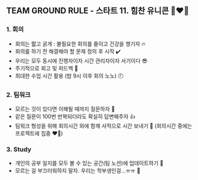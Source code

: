 
## TEAM GROUND RULE - 스타트 11. 힘찬 유니콘 🦄❤️‍🔥


### 1. 회의
- 회의는 짧고 굵게 : 불필요한 회의를 줄이고 건강을 챙기자 🔥
- 회의를 하기 전 해결해야 할 문제 정의 후 시작 ✔️
- 우리는 모두 동시에 진행자이자 시간 관리자이자 서기이다 😎
- 주기적으로 회고 및 피드백 🙌
- 최대한 수업 시간 활용 (밤 9시 이후 회의 노노) 🕘
### 2. 팀워크
- 모르는 것이 있다면 이해될 때까지 질문하자 🤝
- 같은 질문이 100번 반복되더라도 확실히 답변해주자 👍
- 팀워크 형성을 위해 회의시간 외에 함께 사적으로 시간 보내기 💖 (회의시간 중에는 프로젝트에 집중 ❤️‍🔥)
### 3. Study
- 개인의 공부 일지를 모두 볼 수 있는 공간(팀 노션)에 업데이트하기 📝
- 모르는 걸 부끄러워하지 말자. 우리는 학부생인걸…ㅠㅠ 🥔

<!--

**Here are some ideas to get you started:**

🙋‍♀️ A short introduction - what is your organization all about?
🌈 Contribution guidelines - how can the community get involved?
👩‍💻 Useful resources - where can the community find your docs? Is there anything else the community should know?
🍿 Fun facts - what does your team eat for breakfast?
🧙 Remember, you can do mighty things with the power of [Markdown](https://docs.github.com/github/writing-on-github/getting-started-with-writing-and-formatting-on-github/basic-writing-and-formatting-syntax)
-->
